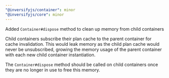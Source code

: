 ```yaml
---
"@inversifyjs/container": minor
"@inversifyjs/core": minor
---
```


Added `Container#dispose` method to clean up memory from child containers

Child containers subscribe their plan cache to the parent container for cache invalidation.
This would leak memory as the child plan cache would never be unsubscribed, growing the memory usage of the parent container with each new child container instantiation.

The `Container#dispose` method should be called on child containers once they are no longer in use to free this memory.
